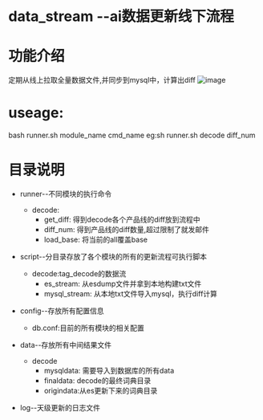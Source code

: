
data\_stream --ai数据更新线下流程
====
# 功能介绍
  定期从线上拉取全量数据文件,并同步到mysql中，计算出diff
  ![image](git@github.com:pangdaxing/data_stream.git/raw/master/images/数据流_new.png)
# useage:
  bash runner.sh module\_name cmd\_name
  eg:sh runner.sh decode diff\_num

# 目录说明
  * runner--不同模块的执行命令
    * decode:
        * get_diff: 得到decode各个产品线的diff放到流程中
        * diff_num: 得到产品线的diff数量,超过限制了就发邮件
        * load_base: 将当前的all覆盖base
  * script--分目录存放了各个模块的所有的更新流程可执行脚本
     * decode:tag_decode的数据流
        * es_stream: 从esdump文件并拿到本地构建txt文件
        * mysql_stream: 从本地txt文件导入mysql，执行diff计算

  * config--存放所有配置信息
    * db.conf:目前的所有模块的相关配置
  * data--存放所有中间结果文件
    * decode
        * mysqldata: 需要导入到数据库的所有data
        * finaldata: decode的最终词典目录
        * origindata:从es更新下来的词典目录
  * log--天级更新的日志文件
